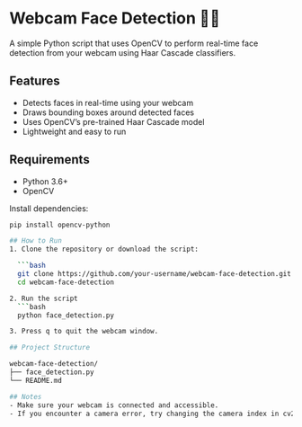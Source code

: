# Webcam Face Detection 🎥🧠

A simple Python script that uses OpenCV to perform real-time face detection from your webcam using Haar Cascade classifiers.

## Features

- Detects faces in real-time using your webcam
- Draws bounding boxes around detected faces
- Uses OpenCV’s pre-trained Haar Cascade model
- Lightweight and easy to run

## Requirements

- Python 3.6+
- OpenCV

Install dependencies:
```bash
pip install opencv-python

## How to Run
1. Clone the repository or download the script:

  ```bash
  git clone https://github.com/your-username/webcam-face-detection.git
  cd webcam-face-detection

2. Run the script
  ```bash
  python face_detection.py

3. Press q to quit the webcam window.

## Project Structure

webcam-face-detection/
├── face_detection.py
└── README.md

## Notes
- Make sure your webcam is connected and accessible.
- If you encounter a camera error, try changing the camera index in cv2.VideoCapture(0) to cv2.VideoCapture(1) or higher.
